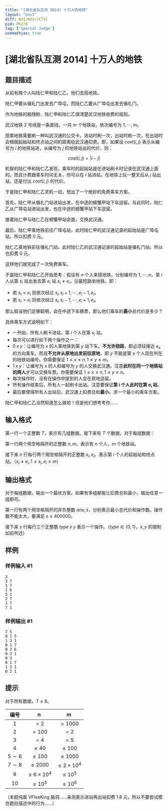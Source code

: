 ```yaml
---
title: "[湖北省队互测 2014] 十万人的地铁"
layout: "post"
diff: NOI/NOI+/CTSC
pid: P6270
tag: ['Special Judge']
usemathjax: true
---
```


# [湖北省队互测 2014] 十万人的地铁
## 题目描述

从前有两个人叫陆仁甲和陆仁乙，他们去搭地铁。

陆仁甲要从循礼门出发去广埠屯，而陆仁乙要从广埠屯出发去循礼门。

作为地铁的脑残粉，陆仁甲和陆仁乙很清楚武汉地铁收费的规则。

武汉地铁 $2$ 号线是一条直线，一共 $m$ 个地铁站，依次编号为 $1,\cdots,m$。

搭乘地铁需要刷一种叫武汉通的公交卡。进站时刷一次，出站时刷一次，在出站时会根据起始站和终点站之间的距离给武汉通扣费。即，如果设 $cost(i, j)$ 表示从编号为 $i$ 的地铁站进，从编号为 $j$ 的地铁站出的代价，则：

$$cost(i,j)=|i-j|$$

机智的陆仁甲和陆仁乙发现，乘车时的起始站是在进站刷卡时记录在武汉通上面的。而且计费跟乘车时间无关，你可以在 $i$ 站进站，在地铁上玩一整天后从 $j$ 站出站，还是付出 $cost(i,j)$ 的代价。

于是陆仁甲和陆仁乙灵机一动，想出了一个绝妙的免费乘车方案。

首先，陆仁甲从循礼门站进站出发，在中途的螃蟹甲站下车逗留。与此同时，陆仁乙从广埠屯站进站出发，也在中途的螃蟹甲站下车逗留。

接着陆仁甲与陆仁乙在螃蟹甲站会面，交换武汉通。

最后，陆仁甲乘地铁前往广埠屯站，此时陆仁甲的武汉通记录的起始站是广埠屯站，所以扣费 $0$ 元。

陆仁乙乘地铁前往循礼门站，此时陆仁乙的武汉通记录的起始站是循礼门站，所以也扣费 $0$ 元。

这样他们就完成了一次免费乘车。

于是陆仁甲和陆仁乙开始思考：假设有 $n$ 个人来搭地铁，分别编号为 $1,\cdots,n$，第 $i$ 人从第 $s_i$ 站出发去第 $e_i$ 站 $s_i\ne e_i$，沿最短路坐地铁。即：

- 若 $s_i<e_i$ 则依次经过 $s_i,s_i+1,\cdots,e_i-1,e_i$。
- 若 $s_i>e_i$ 则依次经过 $s_i,s_i-1,\cdots,e_i+1,e_i$。

那么假设他们足够聪明，会在中途下车换票，那么他们乘车的**最小**总代价是多少？

具体乘车方式说明如下：

- 一开始，所有人刷卡进站，第 $i$ 个人在第 $s_i$ 站。
- 每次可以进行如下两个操作之一：
- $0\;x\;y$：让编号为 $x$ 的人乘地铁到第 $y$ 站下车。**不允许绕路**，即必须往接近 $e_x$ 的方向乘车。而且**不允许从原地出发前往原地**，即 $y$ 不能是第 $x$ 个人现在所在的地铁站编号。你需要保证 $1\le x\le n,1\le y\le m$。
- $1\;x\;y$：让编号为 $x$ 的人和编号为 $y$ 的人交换武汉通。注意**此时在同一个地铁站的两人**才可以交换车票。你需要保证 $1\le x\le n,1\le y\le n$。
- 每次操作时，没有在操作中提到的人会在原地逗留。
- 所有操作结束后，所有人一起刷卡出站。注意要保证**第 $\boldsymbol i$ 个人此时在第 $\boldsymbol{e_i}$ 站**。
- 最后要使得所有人出站后，武汉通上扣费总和**最小**。求一个最小的乘车方案。

陆仁甲和陆仁乙当然知道怎么做啦！但是他们想考考你……
## 输入格式

第一行一个正整数 $T$，表示有几组数据。接下来有 $T$ 个数据，对于每组数据：

第一行两个用空格隔开的正整数 $n,m$。表示有 $n$ 个人，$m$ 个地铁站。

接下来 $n$ 行每行两个用空格隔开的正整数 $s_i,e_i$。表示第 $i$ 个人的起始站和终点站。（$s_i\ne e_i,1\le s_i,e_i\le m$）
## 输出格式

对于每组数据，输出一个最优方案。如果有多组都能让扣费总和最小，输出任意一组即可。

第一行有两个用空格隔开的非负整数 $ans,s$，分别表示最小总代价和操作数。操作数不能太大，要满足 $s\le400000$。

接下来 $s$ 行每行三个正整数 $type\;x\;y$ 表示一个操作。（$type\in\{0,1\}$，$x,y$ 的限制如前所述）
## 样例

### 样例输入 #1
```
2
3 7
1 7
1 6
5 1
2 7
1 7
7 1
```
### 样例输出 #1
```
7 5
0 1 5
1 3 1
0 1 7
0 2 6
0 3 1
0 3
0 1 7
1 2 1
0 2 1
```
## 提示

对于所有数据，$T\le6$。

| 编号 | $\boldsymbol n$ | $\boldsymbol m$ |
| :----------: | :----------: | :----------: |
| $1$ | $=2$ | $=1000$ |
| $2$ | $=100$ | $=2$ |
| $3$ | $=4$ | $=5$ |
| $4$ | $\le40$ | $\le100$ |
| $5\sim6$ | $\le100$ | $\le1000$ |
| $7\sim8$ | $\le2000$ | $\le2\times10^4$ |
| $9$ | $\le6\times10^4$ | $\le10^5$ |
| $10$ | $\le10^5$ | $\le10^6$ |


（本题纯属 VFleaKing 脑洞……亲测表示进站再出站扣费 $1.8$ 元，所以不要尝试模仿题目描述中的行为……）

